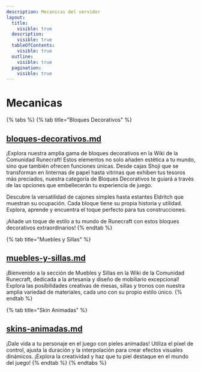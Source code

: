 ```yaml
---
description: Mecanicas del servidor
layout:
  title:
    visible: true
  description:
    visible: true
  tableOfContents:
    visible: true
  outline:
    visible: true
  pagination:
    visible: true
---
```


# Mecanicas



{% tabs %}
{% tab title="Bloques Decorativos" %}
## [bloques-decorativos.md](../readme/mecanicas/bloques-decorativos.md "mention")

¡Explora nuestra amplia gama de bloques decorativos en la Wiki de la Comunidad Runecraft! Estos elementos no solo añaden estética a tu mundo, sino que también ofrecen funciones únicas. Desde cajas Shoji que se transforman en linternas de papel hasta vitrinas que exhiben tus tesoros más preciados, nuestra categoría de Bloques Decorativos te guiará a través de las opciones que embellecerán tu experiencia de juego.

Descubre la versatilidad de cajones simples hasta estantes Eldritch que muestran su ocupación. Cada bloque tiene su propia historia y utilidad. Explora, aprende y encuentra el toque perfecto para tus construcciones.

¡Añade un toque de estilo a tu mundo de Runecraft con estos bloques decorativos extraordinarios!
{% endtab %}

{% tab title="Muebles y Sillas" %}
## [muebles-y-sillas.md](../readme/mecanicas/muebles-y-sillas.md "mention")

¡Bienvenido a la sección de Muebles y Sillas en la Wiki de la Comunidad Runecraft, dedicada a la artesanía y diseño de mobiliario excepcional! Explora las posibilidades creativas de mesas, sillas y tronos con nuestra amplia variedad de materiales, cada uno con su propio estilo único.
{% endtab %}

{% tab title="Skin Animadas" %}
## [skins-animadas.md](../readme/mecanicas/skins-animadas.md "mention")

¡Dale vida a tu personaje en el juego con pieles animadas! Utiliza el píxel de control, ajusta la duración y la interpolación para crear efectos visuales dinámicos. ¡Explora la creatividad y haz que tu piel destaque en el mundo del juego!
{% endtab %}
{% endtabs %}
